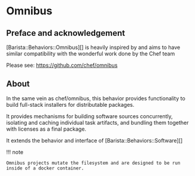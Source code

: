 # Omnibus

## Preface and acknowledgement

[Barista::Behaviors::Omnibus][] is heavily inspired by and aims to have similar compatibility with the wonderful work done by the Chef team

Please see: https://github.com/chef/omnibus

## About

In the same vein as chef/omnibus, this behavior provides functionality to build full-stack installers for distributable packages.

It provides mechanisms for building software sources concurrently, isolating and caching individual task artifacts, and bundling them together with licenses as a final package.

It extends the behavior and interface of [Barista::Behaviors::Software][]

!!! note

    Omnibus projects mutate the filesystem and are designed to be run inside of a docker container.